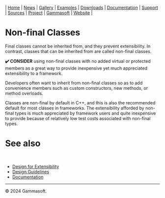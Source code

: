 | [Home](home.md) | [News](news.md) | [Gallery](gallery.md) | [Examples](examples.md) | [Downloads](downloads.md) | [Documentation](documentation.md) | [Support](support.md) | [Sources](https://github.com/gammasoft71/xtd) | [Project](https://sourceforge.net/projects/xtdpro/) | [Gammasoft](gammasoft.md) | [Website](https://gammasoft71.github.io/xtd) |

# Non-final Classes

Final classes cannot be inherited from, and they prevent extensibility. In contrast, classes that can be inherited from are called non-final classes.

**✔️ CONSIDER** using non-final classes with no added virtual or protected members as a great way to provide inexpensive yet much appreciated extensibility to a framework.

Developers often want to inherit from non-final classes so as to add convenience members such as custom constructors, new methods, or method overloads.

Classes are non-final by default in C++, and this is also the recommended default for most classes in frameworks.
The extensibility afforded by non-final types is much appreciated by framework users and quite inexpensive to provide because of relatively low test costs associated with non-final types.

# See also
​
* [Design for Extensibility](design_for_extensibility.md)
* [Design Guidelines](design_guidelines.md)
* [Documentation](documentation.md)

______________________________________________________________________________________________

© 2024 Gammasoft.
